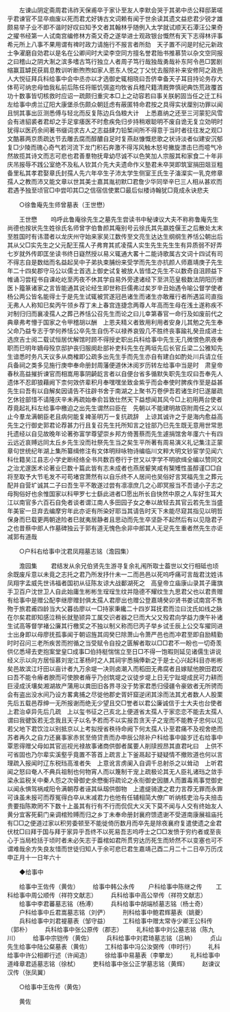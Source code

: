<!-- { "loadSidebar": true } -->
　　左谏山阴定斋周君讳祚天保甫卒于家讣至友人李默会哭于其弟中丞公释邸苐嗟乎君谏官不显卒痼废以死而君尤好铸古文词赖有闻于世余读其遗文益悲君少锐才雄颇易举子业不即不谐时好叹曰知予文者其翰林乎随例入太学就试顺天石潭汪公果奇之擢书经第一人试南宫编修林方斋又奇之遂举进士观政银台慨然有天下志得林评事希元所上八事不果用谓有禆时政力请施行不报言者所劾　天子置不问是时纪元新政士争濯磨自効君以是名在公卿间时大梁李空同方擅名誉君贻书推慕贽以杂文空同报之曰稽山之阴大淛之滨多嗜古笃行独立人者周子笃行哉独哉勇哉补东阿令邑□罢剧缩赢苴罅民获肩息教训听断煦煦如家人恩东人悦之丁父忧去服除补来安修阿之政邑人大悦征拜兵科给事中会中丞亦以才选御史辄相晓曰吾侪幸备天子耳目持论务存大体苟可纳忠母恤我私前后陈任将赈饥弭盗均牧省兵稽尺籍清厩弊慎祀典饬荒政覆首功十数事皆切核救时应诏一疏颇归重灾本□上之动容若曰事关朕躬固当任之迁工科左给事中虏兰辽阳大康堡杀伤颇众朝廷虑有蔽匿特命君按之具得实状厘别功罪以闻且悯其事出叵测悉傅与轻北而反复陈边兵刍粮大计　上悉嘉纳之还至三河蒙犯风雪会有进貂裘者君却之手足挛痿医不时愈疾免归步持稍艰聪明不废自诡无复立効明时犹得以医药余间著书缀词求古人之志益肆力铅椠间所不得意于当时者往往发之观□文酷慕两京质疏达节去雕去腐而醇醲自足时复燕赵慷慨悲歌之状诗淡者似建安沉郁复□少陵而瑰心奇气若河流下龙门积石奔激不得泻风触木怒号撇旋漂击巳而噫气冷然故揽其诗文而志可悲也君善羣物抚卑幼尽诚不以色笑加人宗服其和家食二十年非庆吊报辱不践公室绝不及私人钦其介先大夫遗命作义塾君未卒哭即筑室捐田爼豆粗备里私其孝君娶章氏封孺人先六年卒生子沛太学生侧室王氏生子滀澯实一乳克修章孺人之教而沛又能文章以世其美士嘉其胤初默□君詹少华同举辛巳三人相从甚欢而君遇予独至顷官□中尝叩其□之信宿信使累□最后似楼诗翰犹□竟成永诀悲夫 

　　○徐鲁庵先生师曾墓表（王世懋） 

　　王世懋 
　　呜呼此鲁庵徐先生之墓先生尝读书中秘谏议大夫不称称鲁庵先生尚德也按状先生姓徐氏名师曾字伯鲁颜其庵别号云徐氏其先嬴姓偃王之后散处太末至胜国时有讳潜者以龙庆州守始来家吴江数传至文亮生达达生纲纲生养恬公朝出后其从父□实先生之父元配王孺人子弗育其贰凌孺人实生先生先生生有异质弱不好弄七岁就外传即匡坐读书终日嶷然授以易义辄通大畧十二能诗歌属古文词十四试有司不得志自是数绌而名益起吴中子弟执束脯纷来受学而先生亦抗颜人师嘉靖庚子先生年二十四矣郡守马公以儒士首选上御史试复被放人皆惜之先生不以数奇自沮顾益下帷诵习尝程书自课屹屹至丙夜不休其学自易外旁逮诸经下至洪范皇极数法阴阳历律医卜籀篆诸家之言皆能通其说论经生即世称巨儒弗过矣岁辛丑始遇令喻公督学使者杨公两公皆名能得士于是先生试辄被赏遂冠邑诸生而诸生亦敢雁行者所遇监司直指无弗人人称知巳矣丙午领乡荐丁未上春宫连捷念两尊人年高而生母在浅土遂称疾不对制归归而襄凌孺人之葬己养恬公召先生而论之曰儿幸第春官一命行及如废前代之典章弗考懵于国家之令甲稽胡以酬　上恩夫精义者致用利用者安身儿其勉之先生奉父命乃益专志于学何养恬公卒先生自伤不以禄养哀毁几不胜终丧事踰礼癸丑成进士选庶吉士阅二载试恒居优解馆时顾不得授史职出兵科给事中先生无几微恨色夙夜奉职而巳明年嫡母殁京邸护丧归服阕赴部补吏科先生在两垣先后长官丘梁二公雅知先生谙悉时务凡天议多从商榷即公疏多出先生手而先生亦自有建白如酌处川兵请立任兵备祠之类多见施行庚申奉命册封周藩便道休沐阅岁历转左给事中当是时　肃皇帝春秋高益摧折谏官而相嵩用事阴齮龁言者以自便台省多循默失职先生叹曰吾奉先人遗体不忍即狼藉阙下柰何效侪辈积月奉嘿嘿坐致金紫乎而会奉使时脾疾作至是益甚先生曰吾有以自解矣因请告不往辟书舍于南湖之上聚书万卷伊吾若诸生时巳遂屡疏乞休铨部惜不请隆庆辛未再疏始奉俞旨致仕然天下益想闻其风今□上初用两台使者荐竟起礼科左给事中檄迫之出先生谓然曰臣在　先朝以不能建明故窃附周任之义以止今羣龙满朝臣老且病何能复裨圣明万一复抗疏辞　上谅其诚许之于是海内愈益高先生之行御史郭君论荐甚力行且复召先生托所知言之铨部乃巳先生既无意用世常思托遗经以自见故晚年论著弥富学尊望崇乡邦方倚蓍蔡而先生遽捐馆舍年廑六十有四云远近哀赙远同太丘乡先生没而社祭先生当之矣生平所著有周易演义礼记集注正蒙章句世统纪年湖上集所纂缉修注有文体明辩咏物诗编临川文粹大明文钞宦学见闻六科仕籍吴江县志小学史断经络全书共数百卷行于世又以字学不明欲缉全编以赞同文之治尤邃医术论著业巳数十篇此皆有志未成者也燕居颦笑咸有榘矱性虽醇谨□□自将至取予大节毛发不可苟堵宫萧然有以自乐终不人居间也吴俗好言冥福先生之葬元配并自营圹诚其二子曰吾生平不敢遂过尝有凛凛庶几之心即冥报当不吾谴小子志之母狥俗好也余惟国家以科甲罗七士繇此进者□愿出所长自快然中原之人车好生耳大江以南官多六百石自免者谈者谓江南人多田园子女之奉以故轻去其官云若先生当盛年美宦一旦弃去编摩穷年此亦讵有所染好耶当其请告时天下未能尽窥其指见以明哲保身而巳载更两朝途险者巳就夷居静者且思动而先生卒坚卧不起然后有以见隐君子之也昔蔡中郎人作墓碑独云于郭有道无愧色余非中郎其人无足先生重者然先生亦讵减郭有道哉 

　　○户科右给事中沈君凤翔墓志铭（澹园集） 

　　澹园集 
　　君结发从余兄伯贤先生游寻复余礼闱所取士葢世以文行相砥也顷余既废斥意以未竟之志托之君乃所发抒什未一二而邑邑以死呜呼痛可言哉君沈姓讳凤翔字孟威先世讳福者国初从征陈友谅大战鄱湖死之　高皇帝立庙康山录其子庸旗手卫百户沈世卫人自此始庸生彬彬生珵珵生纹并隐德不耀纹生九思君父也以君贵赠有给事中是赠公配李继廖赠封俱太孺人君廖出也赠公登嘉靖癸卯贤书娄试南宫不售歾于旅君甫四龄当大父暮齿廖以一□持家秉纔二十四岁耳抚君而泣曰沈氏如线之脉在尔矣君即知感泣稍长就塾颕异工属交识者器之巳而大父又殁君向学益力庚午补诸生试高等督学褚公廉其行檄奖之不独以制义称而巳丙子举乡试壬辰上公交车擢同进士出身即以母廖抚孤事闻于朝诏旌其闾癸巳除萧山令萧严邑也而冲君至即自励精勤时时召问三老所疾苦而拊循之当受赋令自投之匮解者取以□□君不一盼也一切奇羡供亿悉埽去吏抱案堂皇□成事□伯持梃惴惴立至日□不得一饱暇则延见诸儒生讲说经义示以向方居恒慕刘宠江革杨时之人其祠宇悉捐俸新之于是士心兴起科目亦彬彬矣邑故滨江圩田以亩计者九万余堤一决则卤潮入而稻田无弗腐者且嫁赋他腴田君叹曰吾不能令瘠者腴而可使腴者瘠乎乃创筑堤之议徒步堤上日无宁趾堤成民可力耕而巨浸成沃壤矣湘湖故产蒲用以粪田旧各界寻没于势家君悉归侵疆令豪敓者无所骋而会有盗出没水间乃设方畧禽捕之尽徙他郡史胥奸窟逆闭其涂而法其尤者数人人股栗先后五载邑荐绅一无所报谢而绝无少望且交□誉者以君公廉诚信于士大夫也台使者上君治卓异先后几疏　上以玺书征之己亥北上便道省太孺人于家恋恋不能去太孺人谓曰我徤饭若无念我且天子以名予若而不以实报吾贪天子之宠而不能教子忠何以见若父地下君饮泣以别抵京以上考拟授省秩待命阙下何太孺人讣至君痛不及视舍绝而苏者再久之自力还襄事家赤贫至倚贷责而办申辰公除补户科给事中踰岁迁右给事中覃恩得赠父母如其官巡视光禄故事诸商供御者属要人削牍觊昂其直君叱曰　上供不可省固也乃尔辈实溪壑乎竟置不答首上疏言上下釜鬲起于疑疑情不撤败道也何以言理疏入报闻时辽东税珰高淮者失　上意讹言虏阑入自调千总射杀之以耸动　上听君闻之怒曰奄人不典兵祖制也何物宵人而以篾制干宠上疏极论其无人臣礼诸珰之敛手梁永监税关中秦人怨之次骨御史余懋衡将疏论之永衔御史因膳人而置毒焉事觉御史以闻永惧驾祸咸阳令满朝荐者诬其纵刼供御物　上遣缇骑逮之君力言荐无罪而永罪可诛虽未报可而荐冤得白卒从末减君力也他有任辅相简大僚广听纳核吏治与夫掊击贵要指陈欺罔不下数十上虽其有行有不行而侃侃大义天下莫不闻与人交有终始友人黄分宜客死蓟门亲调棺殓赙而归之乡丁未奉命册封襄府馈遗谢不受道南康展祖庙托有□□之便道过家以积劳委顿至不能徙倚历数月而卒先是除夜襄府复遣使遗之金君伏枕□曰拜于国与拜于家异乎吾终不以死易吾志呜呼士之□□发愤于穷约者或至丧心于当局检括于顷时者未必矢志于葢棺如君所贯穷达历死生而矫然不以变塞也可不谓难哉余方失良友惜而世徒归知人于余可悲巳君生嘉靖己酉二月二十二日卒万历戊申正月十一日年六十 

　　◆给事中 

　　给事中王佐传（黄佐） 
　　给事中韩公永传 
　　户科给事中陈继之传 
　　工科给事中周公顺传（祥符文献志） 
　　兵科给事中高公举传（祥符文献志） 
　　给事中李君蕃墓志铭（杨溥） 
　　兵科给事中胡端桢墓志铭（杨士奇） 
　　户科给事中丘君嵩墓志铭（刘俨） 
　　刑科给事中鲍君辉墓表（姚夔） 
　　兵科给事中刘君褆墓表（邹守益） 
　　工科给事中赠太常寺少卿王公科传（郭朴） 
　　兵科给事中张公原传（郡志） 
　　礼科给事中刘公墓志铭（陈九川） 
　　给事中宗铠传（黄佐） 
　　兵科给事中刘君琦墓志铭（吕柟） 
　　贞山先生给事中陆公粲墓表（黄佐） 
　　工科给事中冯公汝弼传（申时行） 
　　礼科给事中许公相卿行述（许闻造） 
　　徐给事中易墓表（李攀龙） 
　　礼科给事中道峰章君适墓志铭（徐栻） 
　　吏科给事中张公正学墓志铭（黄辉） 
　　赵谏议汉传（张凤翼） 

　　○给事中王佐传（黄佐） 

　　黄佐 
